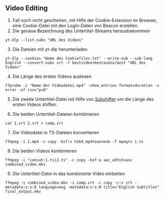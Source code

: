 ## Video Editing

1. Fall noch nicht geschehen, mit Hilfe der Cookie-Extension im Browser, eine Cookie-Datei mit den Login-Daten von Beacon erstellen.
2. Die genaue Bezeichnung des Untertitel-Streams herausbekommen

```
yt-dlp --list-subs "URL des Videos"
```

3. Die Dateien mit yt-dlp herunterladen

```
yt-dlp --cookies "Name des Cookiefiles.txt" --write-sub --sub-lang English --convert-subs srt -f bestvideo+bestaudio/best "URL des Videos"
```

4. Die Länge des ersten Videos auslesen

```
ffprobe -i "Name der Videodatei.mp4" -show_entries format=duration -v error -of csv="p=0"
```

5. Die zweite Untertitel-Datei mit Hilfe von [Subshifter](https://subshifter.bitsnbites.eu/) um die Länge des ersten Videos shiften.

6. Die beiden Untertitel-Dateien kombinieren

```
cat 1.srt 2.srt > comp.srt
```

7. Die Videodatei in TS-Dateien konvertieren

```
ffmpeg -i 1.mp4 -c copy -bsf:v h264_mp4toannexb -f mpegts 1.ts
```

8. Die beiden Videos kombinieren

```
ffmpeg -i "concat:1.ts|2.ts" -c copy -bsf:a aac_adtstoasc combined_video.mkv
```

9. Die Untertitel-Datei in das kombinierte Video einbetten

```
ffmpeg -i combined_video.mkv -i comp.srt -c copy -c:s srt -metadata:s:s:0 language=eng -metadata:s:s:0 title="English Subtitles" final_output.mkv
```
